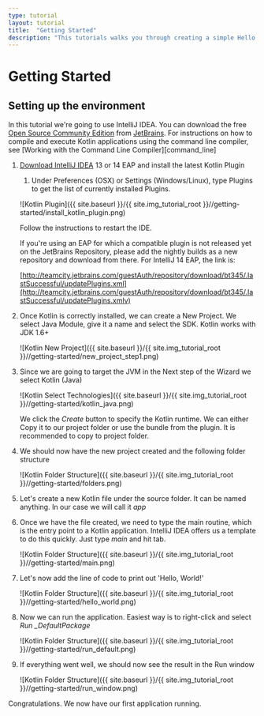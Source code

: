 ```yaml
---
type: tutorial
layout: tutorial
title:  "Getting Started"
description: "This tutorials walks you through creating a simple Hello World application using IntelliJ IDEA"
---
```


# Getting Started

## Setting up the environment

In this tutorial we're going to use IntelliJ IDEA. You can download the free [Open Source Community Edition][intellijdownload] from [JetBrains][jetbrains].
For instructions on how to compile and execute Kotlin applications using the command line compiler, see [Working with the Command Line Compiler][command_line]

1. [Download IntelliJ IDEA][intellijdownload] 13 or 14 EAP and install the latest Kotlin Plugin
   1. Under Preferences (OSX) or Settings (Windows/Linux), type Plugins to get the list of currently installed Plugins.

   ![Kotlin Plugin]({{ site.baseurl }}/{{ site.img_tutorial_root }}//getting-started/install_kotlin_plugin.png)

   Follow the instructions to restart the IDE.

   If you're using an EAP for which a compatible plugin is not released yet on the JetBrains Repository, please add the nightly builds as a new repository and download from there. For IntelliJ 14 EAP, the link is:
   
   [http://teamcity.jetbrains.com/guestAuth/repository/download/bt345/.lastSuccessful/updatePlugins.xml](http://teamcity.jetbrains.com/guestAuth/repository/download/bt345/.lastSuccessful/updatePlugins.xmlv)
   
2. Once Kotlin is correctly installed, we can create a New Project. We select Java Module, give it a name and select the SDK. Kotlin works with JDK 1.6+

   ![Kotlin New Project]({{ site.baseurl }}/{{ site.img_tutorial_root }}//getting-started/new_project_step1.png)

3. Since we are going to target the JVM in the Next step of the Wizard we select Kotlin (Java)

   ![Kotlin Select Technologies]({{ site.baseurl }}/{{ site.img_tutorial_root }}//getting-started/kotlin_java.png)

   We click the *Create* button to specify the Kotlin runtime. We can either Copy it to our project folder or use the bundle from the plugin. It is recommended to copy
   to project folder.

4. We should now have the new project created and the following folder structure

   ![Kotlin Folder Structure]({{ site.baseurl }}/{{ site.img_tutorial_root }}//getting-started/folders.png)

5. Let's create a new Kotlin file under the source folder. It can be named anything. In our case we will call it *app*

6. Once we have the file created, we need to type the main routine, which is the entry point to a Kotlin application. IntelliJ IDEA offers us a template to do this quickly. Just type *main* and hit tab.

   ![Kotlin Folder Structure]({{ site.baseurl }}/{{ site.img_tutorial_root }}//getting-started/main.png)

7. Let's now add the line of code to print out 'Hello, World!'

   ![Kotlin Folder Structure]({{ site.baseurl }}/{{ site.img_tutorial_root }}//getting-started/hello_world.png)

8. Now we can run the application. Easiest way is to right-click and select *Run _DefaultPackage*

   ![Kotlin Folder Structure]({{ site.baseurl }}/{{ site.img_tutorial_root }}//getting-started/run_default.png)

9. If everything went well, we should now see the result in the Run window

   ![Kotlin Folder Structure]({{ site.baseurl }}/{{ site.img_tutorial_root }}//getting-started/run_window.png)

Congratulations. We now have our first application running.

[intellijdownload]: http://www.jetbrains.com/idea/download/index.html
[jetbrains]: http://www.jetbrains.com
[webdemo]: http://kotlin-demo.jetbrains.com
[getting_started_command_line]: getting_started_command_line.html
